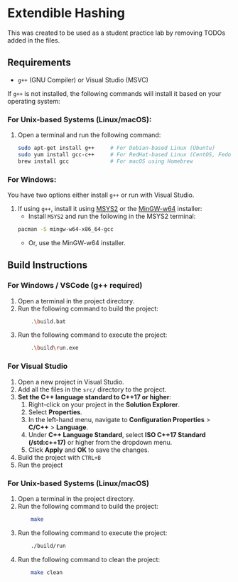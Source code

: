 # Extendible Hashing
This was created to be used as a student practice lab by removing TODOs added in the files.  

## Requirements
- `g++` (GNU Compiler) or Visual Studio (MSVC)

If `g++` is not installed, the following commands will install it based on your operating system:

### For Unix-based Systems (Linux/macOS):
1. Open a terminal and run the following command:
    ```bash
    sudo apt-get install g++     # For Debian-based Linux (Ubuntu)
    sudo yum install gcc-c++     # For RedHat-based Linux (CentOS, Fedora)
    brew install gcc             # For macOS using Homebrew
    ```

### For Windows:  
You have two options either install `g++` or run with Visual Studio.
1. If using `g++`, install it using [MSYS2](https://www.msys2.org/) or the [MinGW-w64](https://www.mingw-w64.org/downloads/#mingw-w64-builds) installer:
    - Install `MSYS2` and run the following in the MSYS2 terminal:
    ```bash
    pacman -S mingw-w64-x86_64-gcc
    ```
    - Or, use the MinGW-w64 installer.

## Build Instructions

### For Windows / VSCode (g++ required)
1. Open a terminal in the project directory.
2. Run the following command to build the project:
    ```bash
        .\build.bat
    ```
3. Run the following command to execute the project:
    ```bash
        .\build\run.exe
    ```

### For Visual Studio
1. Open a new project in Visual Studio.
2. Add all the files in the `src/` directory to the project.
3. **Set the C++ language standard to C++17 or higher**:
    1. Right-click on your project in the **Solution Explorer**.
    2. Select **Properties**.
    3. In the left-hand menu, navigate to **Configuration Properties** > **C/C++** > **Language**.
    4. Under **C++ Language Standard**, select **ISO C++17 Standard (/std:c++17)** or higher from the dropdown menu.
    5. Click **Apply** and **OK** to save the changes.
4. Build the project with `CTRL+B`
5. Run the project

### For Unix-based Systems (Linux/macOS)
1. Open a terminal in the project directory.
2. Run the following command to build the project:
    ```bash
        make
    ```
3. Run the following command to execute the project:
    ```bash
        ./build/run
    ```
4. Run the following command to clean the project:
    ```bash
        make clean
    ```
